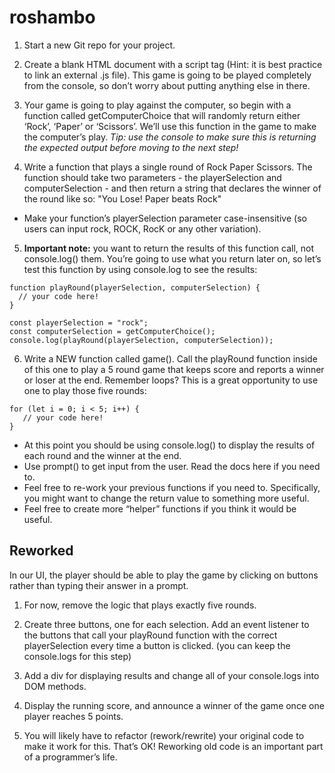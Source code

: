 # roshambo

1. Start a new Git repo for your project.

2. Create a blank HTML document with a script tag (Hint: it is best practice to link an external .js file). This game is going to be played completely from the console, so don’t worry about putting anything else in there.

3. Your game is going to play against the computer, so begin with a function called getComputerChoice that will randomly return either ‘Rock’, ‘Paper’ or ‘Scissors’. We’ll use this function in the game to make the computer’s play. _Tip: use the console to make sure this is returning the expected output before moving to the next step!_

4. Write a function that plays a single round of Rock Paper Scissors. The function should take two parameters - the playerSelection and computerSelection - and then return a string that declares the winner of the round like so: "You Lose! Paper beats Rock"

- Make your function’s playerSelection parameter case-insensitive (so users can input rock, ROCK, RocK or any other variation).

5. **Important note:** you want to return the results of this function call, not console.log() them. You’re going to use what you return later on, so let’s test this function by using console.log to see the results:

```
function playRound(playerSelection, computerSelection) {
  // your code here!
}

const playerSelection = "rock";
const computerSelection = getComputerChoice();
console.log(playRound(playerSelection, computerSelection));
```

6. Write a NEW function called game(). Call the playRound function inside of this one to play a 5 round game that keeps score and reports a winner or loser at the end.
Remember loops? This is a great opportunity to use one to play those five rounds:

```
for (let i = 0; i < 5; i++) {
   // your code here!
}
```

- At this point you should be using console.log() to display the results of each round and the winner at the end.
- Use prompt() to get input from the user. Read the docs here if you need to.
- Feel free to re-work your previous functions if you need to. Specifically, you might want to change the return value to something more useful.
- Feel free to create more “helper” functions if you think it would be useful.

## Reworked ##

In our UI, the player should be able to play the game by clicking on buttons rather than typing their answer in a prompt.

1. For now, remove the logic that plays exactly five rounds.

2. Create three buttons, one for each selection. Add an event listener to the buttons that call your playRound function with the correct playerSelection every time a button is clicked. (you can keep the console.logs for this step)

3. Add a div for displaying results and change all of your console.logs into DOM methods.

4. Display the running score, and announce a winner of the game once one player reaches 5 points.

5. You will likely have to refactor (rework/rewrite) your original code to make it work for this. That’s OK! Reworking old code is an important part of a programmer’s life.